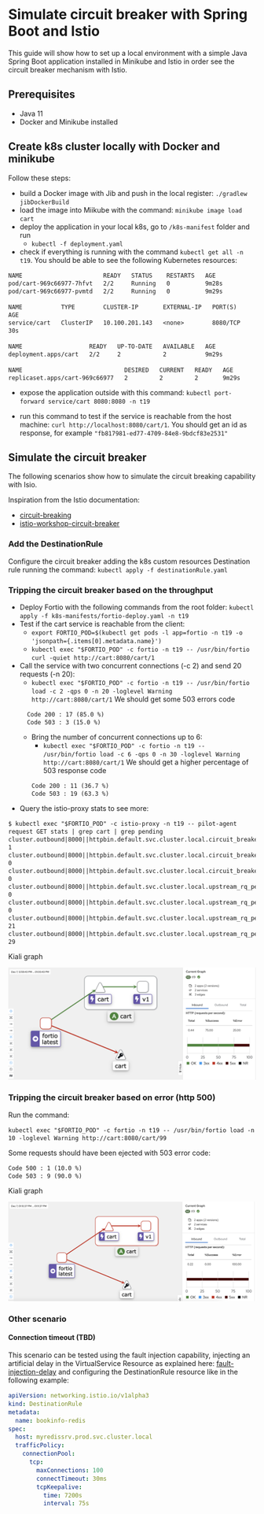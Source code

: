# Simulate circuit breaker with Spring Boot and Istio
This guide will show how to set up a local environment with a simple Java Spring Boot application installed
in Minikube and Istio in order see the circuit breaker mechanism with Istio.

## Prerequisites
- Java 11
- Docker and Minikube installed

## Create k8s cluster locally with Docker and minikube

Follow these steps:
- build a Docker image with Jib and push in the local register: `` ./gradlew jibDockerBuild ``
- load the image into Miikube with the command: `` minikube image load cart ``
- deploy the application in your local k8s, go to `/k8s-manifest` folder and run 
  - `` kubectl -f deployment.yaml ``
- check if everything is running with the command `` kubectl get all -n t19 ``. You should be able to see the following Kubernetes resources:
```
NAME                       READY   STATUS    RESTARTS   AGE
pod/cart-969c66977-7hfvt   2/2     Running   0          9m28s
pod/cart-969c66977-pvmtd   2/2     Running   0          9m29s

NAME           TYPE        CLUSTER-IP       EXTERNAL-IP   PORT(S)    AGE
service/cart   ClusterIP   10.100.201.143   <none>        8080/TCP   30s

NAME                   READY   UP-TO-DATE   AVAILABLE   AGE
deployment.apps/cart   2/2     2            2           9m29s

NAME                             DESIRED   CURRENT   READY   AGE
replicaset.apps/cart-969c66977   2         2         2       9m29s
```

- expose the application outside with this command: ``` kubectl port-forward service/cart 8080:8080 -n t19 ```

- run this command to test if the service is reachable from the host machine: ``curl http://localhost:8080/cart/1``. You should get an id as response, for example `"fb817981-ed77-4709-84e8-9bdcf83e2531"`

## Simulate the circuit breaker
The following scenarios show how to simulate the circuit breaking capability with Isio.

Inspiration from the Istio documentation:
- [circuit-breaking](https://istio.io/latest/docs/tasks/traffic-management/circuit-breaking/)
- [istio-workshop-circuit-breaker](https://www.istioworkshop.io/09-traffic-management/06-circuit-breaker/)

### Add the DestinationRule

Configure the circuit breaker adding the k8s custom resources Destination rule running the command: `` kubectl apply -f destinationRule.yaml ``

### Tripping the circuit breaker based on the throughput
  - Deploy Fortio with the following commands from the root folder: `` kubectl apply -f k8s-manifests/fortio-deploy.yaml -n t19 ``
  - Test if the cart service is reachable from the client:
    - ``export FORTIO_POD=$(kubectl get pods -l app=fortio -n t19 -o 'jsonpath={.items[0].metadata.name}')`` 
    - `` kubectl exec "$FORTIO_POD" -c fortio -n t19 -- /usr/bin/fortio curl -quiet http://cart:8080/cart/1 ``
  - Call the service with two concurrent connections (-c 2) and send 20 requests (-n 20):
    - ``kubectl exec "$FORTIO_POD" -c fortio -n t19 -- /usr/bin/fortio load -c 2 -qps 0 -n 20 -loglevel Warning http://cart:8080/cart/1``
  We should get some 503 errors code
    ```shell
      Code 200 : 17 (85.0 %)
      Code 503 : 3 (15.0 %)
    ````
    - Bring the number of concurrent connections up to 6:
      - ``kubectl exec "$FORTIO_POD" -c fortio -n t19 -- /usr/bin/fortio load -c 6 -qps 0 -n 30 -loglevel Warning http://cart:8080/cart/1``
        We should get a higher percentage of 503 response code
      ```shell
      Code 200 : 11 (36.7 %)
      Code 503 : 19 (63.3 %)
      ```
  - Query the istio-proxy stats to see more:
  ```shell
$ kubectl exec "$FORTIO_POD" -c istio-proxy -n t19 -- pilot-agent request GET stats | grep cart | grep pending
cluster.outbound|8000||httpbin.default.svc.cluster.local.circuit_breakers.default.remaining_pending: 1
cluster.outbound|8000||httpbin.default.svc.cluster.local.circuit_breakers.default.rq_pending_open: 0
cluster.outbound|8000||httpbin.default.svc.cluster.local.circuit_breakers.high.rq_pending_open: 0
cluster.outbound|8000||httpbin.default.svc.cluster.local.upstream_rq_pending_active: 0
cluster.outbound|8000||httpbin.default.svc.cluster.local.upstream_rq_pending_failure_eject: 0
cluster.outbound|8000||httpbin.default.svc.cluster.local.upstream_rq_pending_overflow: 21
cluster.outbound|8000||httpbin.default.svc.cluster.local.upstream_rq_pending_total: 29
```

Kiali graph

![Kiali](kiali-graph-circuit-breaker-1.png)


### Tripping the circuit breaker based on error (http 500)

Run the command: 
```shell
kubectl exec "$FORTIO_POD" -c fortio -n t19 -- /usr/bin/fortio load -n 10 -loglevel Warning http://cart:8080/cart/99
```

Some requests should have been ejected with 503 error code:
```shell
Code 500 : 1 (10.0 %)
Code 503 : 9 (90.0 %)
```

Kiali graph

![Kiali-1](kiali-graph-circuit-breaker-2.png)

### Other scenario

#### Connection timeout (TBD)

This scenario can be tested using the fault injection capability, injecting an artificial delay in the VirtualService Resource as explained here: [fault-injection-delay](https://istio.io/latest/docs/tasks/traffic-management/fault-injection/)
and configuring the DestinationRule resource like in the following example:

```yaml
apiVersion: networking.istio.io/v1alpha3
kind: DestinationRule
metadata:
  name: bookinfo-redis
spec:
  host: myredissrv.prod.svc.cluster.local
  trafficPolicy:
    connectionPool:
      tcp:
        maxConnections: 100
        connectTimeout: 30ms
        tcpKeepalive:
          time: 7200s
          interval: 75s
```
